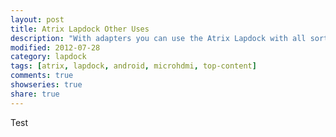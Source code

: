 ```yaml
---
layout: post
title: Atrix Lapdock Other Uses
description: "With adapters you can use the Atrix Lapdock with all sorts of devices."
modified: 2012-07-28
category: lapdock
tags: [atrix, lapdock, android, microhdmi, top-content]
comments: true
showseries: true
share: true
---
```


Test
